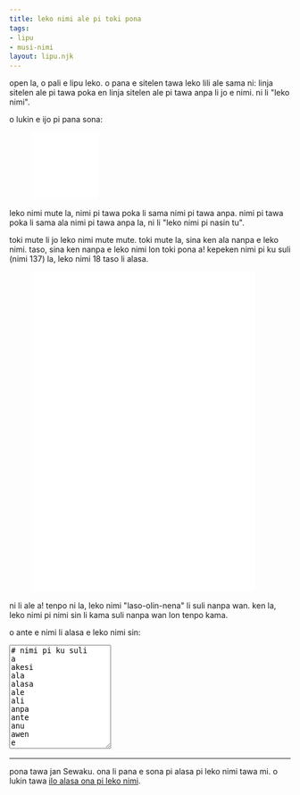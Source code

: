 ```yaml
---
title: leko nimi ale pi toki pona
tags:
- lipu
- musi-nimi
layout: lipu.njk
---
```


open la, o pali e lipu leko. o pana e sitelen tawa leko lili ale sama ni: linja
sitelen ale pi tawa poka en linja sitelen ale pi tawa anpa li jo e nimi. ni li
"leko nimi".

o lukin e ijo pi pana sona:

<figure>
<img src="/assets/oko-kon-ona.svg" width="120" alt="leko nimi pi te oko kon ona to">
</figure>

leko nimi mute la, nimi pi tawa poka li sama nimi pi tawa anpa. nimi pi tawa
poka li sama ala nimi pi tawa anpa la, ni li "leko nimi pi nasin tu".

toki mute li jo leko nimi mute mute. toki mute la, sina ken ala nanpa e leko
nimi. taso, sina ken nanpa e leko nimi lon toki pona a! kepeken nimi pi ku suli
(nimi 137) la, leko nimi 18 taso li alasa.

<figure>
<img src="/assets/leko-nimi-pi-ku-suli.svg" width="400" alt="leko nimi pi ku suli">
</figure>

ni li ale a! tenpo ni la, leko nimi "laso-olin-nena" li suli nanpa wan. ken la,
leko nimi pi nimi sin li kama suli nanpa wan lon tenpo kama.

o ante e nimi li alasa e leko nimi sin:

<textarea id="input" rows="12" spellcheck="false">
# nimi pi ku suli
a
akesi
ala
alasa
ale
ali
anpa
ante
anu
awen
e
en
epiku
esun
ijo
ike
ilo
insa
jaki
jan
jasima
jelo
jo
kala
kalama
kama
kasi
ken
kepeken
kijetesantakalu
kili
kin
kipisi
kiwen
ko
kokosila
kon
ku
kule
kulupu
kute
la
lanpan
lape
laso
lawa
leko
len
lete
lili
linja
lipu
loje
lon
luka
lukin
lupa
ma
mama
mani
meli
meso
mi
mije
misikeke
moku
moli
monsi
monsuta
mu
mun
musi
mute
n
namako
nanpa
nasa
nasin
nena
ni
nimi
noka
o
oko
olin
ona
open
pakala
pali
palisa
pan
pana
pi
pilin
pimeja
pini
pipi
poka
poki
pona
pu
sama
seli
selo
seme
sewi
sijelo
sike
sin
sina
sinpin
sitelen
soko
sona
soweli
suli
suno
supa
suwi
tan
taso
tawa
telo
tenpo
toki
tomo
tonsi
tu
unpa
uta
utala
walo
wan
waso
wawa
weka
wile</textarea>

<output id="output"></output>

<hr>

pona tawa jan Sewaku. ona li pana e sona pi alasa pi leko nimi tawa mi. o lukin
tawa
[ilo alasa ona pi leko nimi](https://github.com/shelvacu/rust-word-squares).

<style>
#output .square {
  display: inline-block;
  padding: 0.4rem;
  font-family: var(--font-monospace);
  margin: 1rem;
  border: 2px solid var(--text-color);
  transform: scaleX(1.4);
  font-weight: bold;
}
</style>

<script>
const input = document.getElementById("input");
const output = document.getElementById("output");
input.addEventListener("input", render);
render();

function render() {
  output.innerHTML = "";
  const lexicon = input.value
    .split("\n")
    .filter((word) => word.length && !word.startsWith("#"))
    .sort((a, b) => a.length - b.length);
  if (!lexicon.length) return;
  const minLength = lexicon[0].length;
  const maxLength = lexicon[lexicon.length - 1].length;
  let count = 0;
  for (let height = minLength; height <= maxLength; ++height) {
    for (let width = height; width <= maxLength; ++width) {
      const rowLex = lexicon.filter((word) => word.length == width);
      const colLex = lexicon.filter((word) => word.length == height);
      const rowMap = prefixMap(rowLex);
      const colMap = prefixMap(colLex);
      void function examine(ri, ci, rows = new Array(height).fill("")) {
        const rowPrefix = rows[ri];
        const colPrefix = rows.slice(0, ri).map((row) => row[ci]).join("");
        const rowSet = rowMap.get(rowPrefix);
        const colSet = colMap.get(colPrefix);
        if (!rowSet || !colSet) return;
        const commonSet = intersection(rowSet, colSet);
        for (const char of commonSet) {
          const newRows = rows.slice();
          newRows[ri] += char;
          if (ci < width - 1) examine(ri, ci + 1, newRows);
          else if (ri < height - 1) examine(ri + 1, 0, newRows);
          else {
            const square = document.createElement("pre");
            square.innerHTML = newRows.join("<br>");
            square.classList.add("square");
            output.appendChild(square);
            ++count;
          }
        }
      }(0, 0);
    }
  }
  const total = document.createElement("p");
  total.textContent = `leko nimi ${count} li alasa.`;
  output.appendChild(total);
}

function prefixMap(rowLex) {
  const map = new Map();
  for (const word of rowLex) {
    for (let i = 0; i < word.length; ++i) {
      const prefix = word.slice(0, i);
      if (!map.has(prefix)) {
        map.set(prefix, new Set());
      }
      const set = map.get(prefix);
      set.add(word[i]);
    }
  }
  return map;
}

function intersection(a, b) {
  return new Set([...a].filter((x) => b.has(x)));
}
</script>
